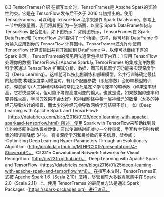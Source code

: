
8.3 TensorFrames介绍
在撰写本文时，TensorFrames是 Apache Spark的实验性约束。它是在 TensorFlow 发布后不久于 2016 年初推出的。使用 TensorFrames，可以利用 TensorFlow 程序来操作 Spark DataFrame。参考上一节中的张量图，我们将其更新为一张新图，以显示 Spark DataFrame如何与 TensorFlow 配合使用，如下图所示：
如前图所示，TensorFrames在 Spark DataFrame和 TensorFlow 之间提供了一个桥梁。这样，你可以将 DataFrame 作为输入应用到你的 TensorFlow 计算图中。TensorFrames还允许你使用 TensorFlow 计算图输出并将其推回到 DataFrame 中，以便可以继续下游的 Spark 处理。
TensorFrames的常见用法通常包括以下内容：1.应用 TensorFlow 处理你的数据
TensorFlow和 Apache Spark与 TensorFrames 的集成允许数据科学家通过 TensorFlow 扩展其分析、数据、图形和机器学习功能来实现深度学习（Deep Learning）。这样就可以按比例训练和部署模型。2.并行训练确定最佳的超参数
构建深度学习模型时，有几个配置参数（即超参数）会影响模型的训练。深度学习/人工神经网络中的常见之处是定义学习速率的超参数（如果速率很高，它将快速学习，但可能不考虑高度可变的输入。也就是说，如果数据的速率和变异性太高，学习的效果不会太好）和神经网络中每一层神经元的数量（太多的神经元导致估计的噪音，而太少的神经元会导致网络学习结果不好）。
如《Deep Learning with Apache Spark and TensorFlow》（https://databricks.com/blog/2016/01/25/deep-learning-with-apache-sparkand-tensorflow.html）所述，使用 Spark with TensorFlow来帮助找到最佳的神经网络训练超参数集，可以使训练时间减少一个数量级，手写数字识别数据集的错误率降低 34％。
有关深度学习和超参数的更多信息，请参阅：
·Optimizing Deep Learning Hyper-Parameters Through an Evolutionary Algorithm（http://ornlcda.github.io/MLHPC2015/presentations/4-Steven.pdf）。
·CS231n Convolutional Network Networks for Visual Recognition（http://cs231n.github.io/）。
·Deep Learning with Apache Spark and TensorFlow（https://databricks.com/blog/2016/01/25/deep-learning-with-apache-spark-and-tensorflow.html）。
在撰写本文时，TensorFrames正式被 Apache Spark 1.6（Scala 2.10）支持，尽管目前大多数贡献集中在 Spark 2.0（Scala 2.11）上。使用 TensorFrames 的最简单方法是通过 Spark Packages（https://spark-packages.org）进行访问。

